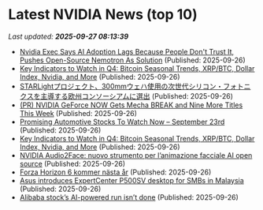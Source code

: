 # Latest NVIDIA News (top 10)
_Last updated: **2025-09-27 08:13:39**_

- [Nvidia Exec Says AI Adoption Lags Because People Don't Trust It, Pushes Open-Source Nemotron As Solution](https://biztoc.com/x/072e7230e55aa875) (Published: 2025-09-26)
- [Key Indicators to Watch in Q4: Bitcoin Seasonal Trends, XRP/BTC, Dollar Index, Nvidia, and More](https://biztoc.com/x/fb4f31887a1d15c2) (Published: 2025-09-26)
- [STARLightプロジェクト、300mmウェハ使用の次世代シリコン・フォトニクスを主導する欧州コンソーシアムに選出](https://prtimes.jp/main/html/rd/p/000001487.000001337.html) (Published: 2025-09-26)
- [(PR) NVIDIA GeForce NOW Gets Mecha BREAK and Nine More Titles This Week](https://www.techpowerup.com/341374/nvidia-geforce-now-gets-mecha-break-and-nine-more-titles-this-week) (Published: 2025-09-26)
- [Promising Automotive Stocks To Watch Now – September 23rd](https://www.etfdailynews.com/2025/09/26/promising-automotive-stocks-to-watch-now-september-23rd/) (Published: 2025-09-26)
- [Key Indicators to Watch in Q4: Bitcoin Seasonal Trends, XRP/BTC, Dollar Index, Nvidia, and More](https://www.coindesk.com/markets/2025/09/26/key-indicators-to-watch-in-q4-bitcoin-seasonal-trends-xrp-btc-dollar-index-nvidia-and-more) (Published: 2025-09-26)
- [NVIDIA Audio2Face: nuovo strumento per l’animazione facciale AI open source](https://www.ilsoftware.it/nvidia-audio2face-nuovo-strumento-per-lanimazione-facciale-ai-open-source/) (Published: 2025-09-26)
- [Forza Horizon 6 kommer nästa år](https://feber.se/spel/forza-horizon-6-kommer-nasta-ar/483767/) (Published: 2025-09-26)
- [Asus introduces ExpertCenter P500SV desktop for SMBs in Malaysia](https://soyacincau.com/2025/09/26/asus-introduces-expertcenter-p500sv-desktop-for-smbs-in-malaysia/) (Published: 2025-09-26)
- [Alibaba stock’s AI-powered run isn’t done](https://www.livemint.com/companies/alibaba-stock-s-ai-powered-run-isn-t-done-11758862823323.html) (Published: 2025-09-26)
